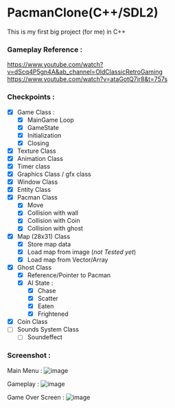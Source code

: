 # PacmanClone(C++/SDL2) 

This is my first big project (for me) in C++

### Gameplay Reference : 
https://www.youtube.com/watch?v=dScq4P5gn4A&ab_channel=OldClassicRetroGaming
https://www.youtube.com/watch?v=ataGotQ7ir8&t=757s

### Checkpoints :
- [x] Game Class :
	- [x] MainGame Loop
	- [x] GameState
	- [x] Initialization
	- [x] Closing
- [x] Texture Class
- [x] Animation Class
- [x] Timer class
- [x] Graphics Class / gfx class
- [x] Window Class
- [x] Entity Class
- [x] Pacman Class
	- [x] Move
	- [x] Collision with wall
	- [x] Collision with Coin
	- [x] Collision with ghost
- [x] Map (28x31) Class
	- [x] Store map data
	- [x] Load map from image (*not Tested yet*)
	- [x] Load map from Vector/Array 
- [x] Ghost Class
	- [x] Reference/Pointer to Pacman
	- [x] AI State :
		- [x] Chase
		- [x] Scatter
		- [x] Eaten
		- [x] Frightened
- [x] Coin Class
- [ ] Sounds System Class
	- [ ] Soundeffect

### Screenshot :
Main Menu : 
![image](https://user-images.githubusercontent.com/33253103/162602579-e09426fa-dfae-4188-bd8c-8b6312ba113d.png)

Gameplay : 
![image](https://user-images.githubusercontent.com/33253103/162602641-8f2c315a-0c4e-4365-b9ff-b813a9beb8e3.png)

Game Over Screen : 
![image](https://user-images.githubusercontent.com/33253103/162602643-d47ca351-1808-465f-8968-95f105a82419.png)



